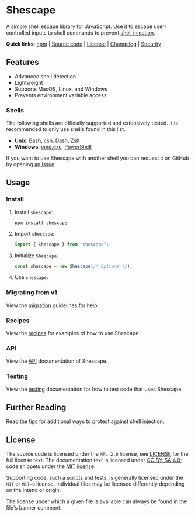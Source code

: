 <!-- SPDX-License-Identifier: CC-BY-SA-4.0 -->

# Shescape

A simple shell escape library for JavaScript. Use it to escape user-controlled
inputs to shell commands to prevent [shell injection].

**Quick links**:
[npm][npm-url] |
[Source code] |
[License] |
[Changelog] |
[Security]

## Features

- Advanced shell detection
- Lightweight
- Supports MacOS, Linux, and Windows
- Prevents environment variable access

### Shells

The following shells are officially supported and extensively tested. It is
recommended to only use shells found in this list.

- **Unix**: [Bash], [csh], [Dash], [Zsh]
- **Windows**: [cmd.exe], [PowerShell]

If you want to use Shescape with another shell you can request it on GitHub by
opening [an issue].

## Usage

### Install

1. Install `shescape`:

   ```shell
   npm install shescape
   ```

2. Import `shescape`:

   ```javascript
   import { Shescape } from "shescape";
   ```

3. Initialize `Shescape`.

   ```javascript
   const shescape = new Shescape(/* Options */);
   ```

4. Use `shescape`.

### Migrating from v1

View the [migration] guidelines for help.

### Recipes

View the [recipes] for examples of how to use Shescape.

### API

View the [API] documentation of Shescape.

### Testing

View the [testing] documentation for how to test code that uses Shescape.

## Further Reading

Read the [tips] for additional ways to protect against shell injection.

## License

The source code is licensed under the `MPL-2.0` license, see [LICENSE] for
the full license text. The documentation text is licensed under [CC BY-SA 4.0];
code snippets under the [MIT license].

Supporting code, such a scripts and tests, is generally licensed under the `MIT`
or `MIT-0` license. Individual files may be licensed differently depending on
the intend or origin.

The license under which a given file is available can always be found in the
file's banner comment.

[an issue]: https://github.com/ericcornelissen/shescape/issues
[api]: docs/api.md
[bash]: https://en.wikipedia.org/wiki/Bash_(Unix_shell) "Bourne-Again Shell"
[cc by-sa 4.0]: https://creativecommons.org/licenses/by-sa/4.0/
[changelog]: https://github.com/ericcornelissen/shescape/blob/main/CHANGELOG.md
[cmd.exe]: https://en.wikipedia.org/wiki/Cmd.exe
[csh]: https://en.wikipedia.org/wiki/C_shell
[dash]: https://en.wikipedia.org/wiki/Almquist_shell#Dash "Debian Almquist Shell"
[license]: ./LICENSE
[migration]: docs/migration.md
[mit license]: https://opensource.org/license/mit/
[npm-url]: https://www.npmjs.com/package/shescape
[powershell]: https://en.wikipedia.org/wiki/PowerShell
[recipes]: docs/recipes.md
[security]: https://github.com/ericcornelissen/shescape/blob/main/SECURITY.md
[shell injection]: https://portswigger.net/web-security/os-command-injection
[source code]: https://github.com/ericcornelissen/shescape
[testing]: docs/testing.md
[tips]: docs/tips.md
[zsh]: https://en.wikipedia.org/wiki/Z_shell "Z shell"

